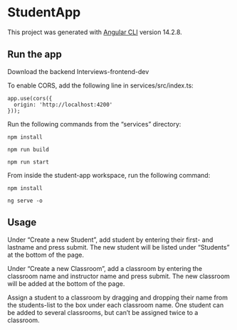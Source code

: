 # StudentApp

This project was generated with [Angular CLI](https://github.com/angular/angular-cli) version 14.2.8.

## Run the app
Download the backend Interviews-frontend-dev

To enable CORS, add the following line in services/src/index.ts:
```
app.use(cors({
  origin: 'http://localhost:4200'
}));
```

Run the following commands from the “services” directory:

`npm install`

`npm run build`

`npm run start`

From inside the student-app workspace, run the following command:

`npm install`

`ng serve -o`

## Usage
Under “Create a new Student”, add student by entering their first- and lastname and press submit. The new student will be listed under “Students” at the bottom of the page.

Under “Create a new Classroom”, add a classroom by entering the classroom name and instructor name and press submit. The new classroom will be added at the bottom of the page.

Assign a student to a classroom by dragging and dropping their name from the students-list to the box under each classroom name. One student can be added to several classrooms, but can’t be assigned twice to a classroom. 
